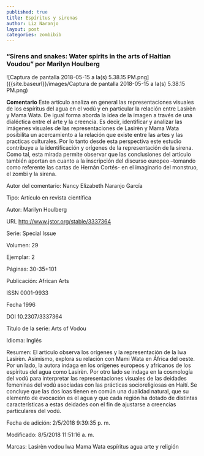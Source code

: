 ```yaml
---
published: true
title: Espíritus y sirenas
author: Liz Naranjo
layout: post
categories: zombibib
---
```

### “Sirens and snakes: Water spirits in the arts of Haitian Voudou” por Marilyn Houlberg
![Captura de pantalla 2018-05-15 a la(s) 5.38.15 PM.png]({{site.baseurl}}/images/Captura de pantalla 2018-05-15 a la(s) 5.38.15 PM.png)


**Comentario** 
Este artículo analiza en general las representaciones visuales de los espíritus del agua en el vodú y en particular la relación entre Lasirèn y Mama Wata. De igual forma aborda la idea de la imagen a través de una dialéctica entre el arte y la creencia. Es decir, identificar y analizar las imágenes visuales de las representaciones de Lasirèn y Mama Wata posibilita un acercamiento a la relación que existe entre las artes y las practicas culturales. Por lo tanto desde esta perspectiva este estudio contribuye a la identificación y orígenes de la representación de la sirena. Como tal, esta mirada permite observar que las conclusiones del artículo también aportan en cuanto a la inscripción del discurso europeo –tomando como referente las cartas de Hernán Cortés- en el imaginario del monstruo, el zombi y la sirena.

Autor del comentario: Nancy Elizabeth Naranjo García

Tipo: 	Artículo en revista científica

Autor: 	Marilyn Houlberg

URL 	http://www.jstor.org/stable/3337364

Serie: 	Special Issue

Volumen: 	29

Ejemplar: 	2

Páginas: 	30-35+101

Publicación: 	African Arts

ISSN 	0001-9933

Fecha 	1996

DOI 	10.2307/3337364

Título de la serie: 	Arts of Vodou

Idioma: 	Inglés

Resumen: El artículo observa los orígenes y la representación de la lwa Lasirèn. Asimismo, explora su relación con Mami Wata en África del oeste. Por un lado, la autora indaga en los orígenes europeos y africanos de los espíritus del agua como Lasirèn. Por otro lado se indaga en la cosmología del vodú para interpretar las representaciones visuales de las deidades femeninas del vodú asociadas con las prácticas socioreligiosas en Haití. Se concluye que las dos loas tienen en común una dualidad natural, que su elemento de evocación es el agua y que cada región ha dotado de distintas características a estas deidades con el fin de ajustarse a creencias particulares del vodú.

Fecha de adición: 	2/5/2018 9:39:35 p. m.

Modificado: 	8/5/2018 11:51:16 a. m.

Marcas: Lasirèn vodou lwa Mama Wata espíritus agua arte y religión
